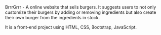 BrrrGrrr - A online website that sells burgers. It suggests users to not only customize their
burgers by adding or removing ingredients but also create their own burger from the ingredients
in stock.

It is a front-end project using HTML, CSS, Bootstrap, JavaScript.
